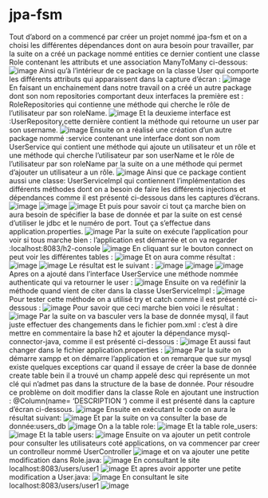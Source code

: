 # jpa-fsm
Tout d’abord on a commencé par créer un projet nommé jpa-fsm et on a choisi les différentes dépendances dont on aura besoin pour travailler, par la suite on a créé un package nommé entities ce dernier contient une classe Role  contenant les attributs  et une association ManyToMany ci-dessous:
![image](https://github.com/baayaouiimane/TP2/assets/167249908/1e828b5a-bb53-4055-ac1a-eb4d710b81d4)
Ainsi qu’à l’intérieur de ce package on la classe User qui comporte les différents attributs qui apparaissent dans la capture d’écran :
![image](https://github.com/baayaouiimane/TP2/assets/167249908/228e3a34-6b96-4416-9e14-9f7962a87e55)
En faisant un enchainement dans notre travail on a créé un autre package dont son nom repositories comportant deux interfaces la première est : RoleRepositories qui contienne une méthode  qui cherche le rôle de l’utilisateur par son roleName.
![image](https://github.com/baayaouiimane/TP2/assets/167249908/f1283510-6b01-4bf8-9073-d7670d15d812)
Et la deuxieme interface est :UserRepository,cette dernière contient la méthode qui retourne un user par son username.
![image](https://github.com/baayaouiimane/TP2/assets/167249908/31f4486c-0d7e-4717-b181-7af0f974006c)
Ensuite on a réalisé une création d’un autre package nommé :service contenant une interface  dont son nom UserService qui contient une méthode qui ajoute  un utilisateur et un rôle et une méthode qui cherche l’utilisateur par son userName et le rôle de l’utilisateur par son roleName par la suite  on a une méthode qui permet d’ajouter un utilisateur a un rôle.
![image](https://github.com/baayaouiimane/TP2/assets/167249908/98f5d219-7c23-490a-b6cd-da56245ff1a3)
Ainsi que ce package contient aussi  une classe: UserServiceImpl qui contiennent l’implémentation des différents méthodes dont on a besoin de faire les différents injections  et dépendances comme il est présenté ci-dessous dans les captures d’écrans.
![image](https://github.com/baayaouiimane/TP2/assets/167249908/1828a16c-bc86-42c7-a723-0267aedb422e)
![image](https://github.com/baayaouiimane/TP2/assets/167249908/21093eef-c1b0-4b30-a0c0-7625e5070d7f)
![image](https://github.com/baayaouiimane/TP2/assets/167249908/11dbae97-967b-4ac2-a242-bf7636adeb78)
Et puis pour savoir ci tout ça marche bien on aura besoin de spécifier la base de donnée et par la suite on est censé d’utiliser le jdbc  et le numéro de port. Tout ça s’effectue dans  application.properties.
![image](https://github.com/baayaouiimane/TP2/assets/167249908/cebafca1-74db-4360-9993-587c7babf080)
Par la suite on exécute l’application pour voir si tous marche bien : l’application est démarrée et  on va regarder :localhost:8083/h2-console
![image](https://github.com/baayaouiimane/TP2/assets/167249908/979cd3e4-aae8-43bf-9d96-d23bfd379d61)
En cliquant sur le bouton connect  on peut voir les différentes tables :
![image](https://github.com/baayaouiimane/TP2/assets/167249908/7602e575-2b0c-4659-9268-78cb04455cc0)
Et on aura comme résultat :
![image](https://github.com/baayaouiimane/TP2/assets/167249908/bcc01fa6-d8f2-4361-994d-0325c2b03eb7)
![image](https://github.com/baayaouiimane/TP2/assets/167249908/8023a5a3-d71c-4519-8664-553aa748981c)
Le résultat est le suivant :
![image](https://github.com/baayaouiimane/TP2/assets/167249908/19e4ea73-9484-4888-af5b-6a0d5bd24704)
![image](https://github.com/baayaouiimane/TP2/assets/167249908/242792eb-ef74-4dcf-b312-0b70d96a5892)
![image](https://github.com/baayaouiimane/TP2/assets/167249908/52276d47-415f-4abc-9b0f-4b32058d0874)
Apres on a ajouté dans l’interface UserService une méthode  nommée authenticate qui va retourner le user :
![image](https://github.com/baayaouiimane/TP2/assets/167249908/1f8f273a-95b3-4559-b220-1235dbbf9d00)
Ensuite on va redéfinir  la méthode quand vient de citer dans la classe UserServiceImpl :
![image](https://github.com/baayaouiimane/TP2/assets/167249908/ec45253e-bc43-4d51-bd3c-c8b5ab0f456c)
Pour tester cette méthode on a utilisé try et catch comme il est présenté ci-dessous :
![image](https://github.com/baayaouiimane/TP2/assets/167249908/befacc9c-fa1c-4a14-9712-2215b6fd50e2)
Pour savoir que ceci marche bien voici le résultat :
![image](https://github.com/baayaouiimane/TP2/assets/167249908/5d655bb8-8296-4aa1-804e-65dc2a2a901e)
Par la suite on va basculer vers la base de donnée mysql, il faut juste  effectuer des changements dans le fichier pom.xml : c’est à dire mettre en commentaire  la base h2 et ajouter la dépendance mysql-connector-java, comme il est présenté ci-dessous :
![image](https://github.com/baayaouiimane/TP2/assets/167249908/709bc3bc-dfd7-46b8-bd98-a736873b766a)
Et aussi faut changer dans le fichier application.properties :
![image](https://github.com/baayaouiimane/TP2/assets/167249908/6d8bf3df-23c8-4402-9068-74804889d0ec)
Par la suite on démarre xampp et on démarre l’application  et on remarque que sur mysql  existe quelques exceptions  car   quand il essaye de créer la base de donnée create table bein  il a trouvé un champ appelé desc qui représente un mot clé qui n’admet pas dans la structure de la base de donnée. Pour résoudre ce problème on doit  modifier  dans la classe Role en ajoutant une instruction :
@Column(name= ‘DESCRIPTION ‘) comme il est présenté dans la capture d’écran ci-dessous. 
![image](https://github.com/baayaouiimane/TP2/assets/167249908/a9b64991-e5e0-4ffb-829b-2d0063b672a6)
Ensuite en exécutant le code on aura le résultat suivant:
![image](https://github.com/baayaouiimane/TP2/assets/167249908/cf419689-6334-4de7-b3a6-d53ecc895a59)
Et par la suite on va consulter la base de donnée:users_db
![image](https://github.com/baayaouiimane/TP2/assets/167249908/ca262bbd-cdca-47c4-a420-6c056e0f7729)
On a la table role:
![image](https://github.com/baayaouiimane/TP2/assets/167249908/5c42496b-1140-4a59-af37-000e96a5e2ee)
Et la table role_users:
![image](https://github.com/baayaouiimane/TP2/assets/167249908/308b3cc6-148d-4c78-a0e9-9ba3f2e22886)
Et la table users:
![image](https://github.com/baayaouiimane/TP2/assets/167249908/1cc0951a-d42f-4753-9425-97f10331f3be)
Ensuite on va ajouter un petit controle pour consulter les utilisateurs coté applications, on va commencer par creer un controlleur nommé UserController
![image](https://github.com/baayaouiimane/TP2/assets/167249908/a05fd007-687e-436f-a794-0fa0c937f53a)
et on va ajouter une petite modification dans Role.java:
![image](https://github.com/baayaouiimane/TP2/assets/167249908/fc367fe3-8ea0-48c9-9829-ec6d164445d4)
En consultant le site localhost:8083/users/user1
![image](https://github.com/baayaouiimane/TP2/assets/167249908/07d4f6ee-e5b8-4eb4-b7e6-fcae4d40cddd)
Et apres avoir apporter  une petite modification a User.java:
![image](https://github.com/baayaouiimane/TP2/assets/167249908/73bd98ed-7918-49d2-a56e-c404d4c0b2c6)
En consultant le site localhost:8083/users/user1
![image](https://github.com/baayaouiimane/TP2/assets/167249908/80c89a23-16d6-4413-b54e-a9f14aafbd71)





